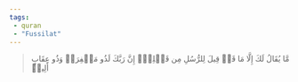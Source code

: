 ```yaml
---
tags: 
 - quran 
 - "Fussilat"
---
```


> مَّا يُقَالُ لَكَ إِلَّا مَا قَدۡ قِيلَ لِلرُّسُلِ مِن قَبۡلِكَۚ إِنَّ رَبَّكَ لَذُو مَغۡفِرَةٖ وَذُو عِقَابٍ أَلِيمٖ
